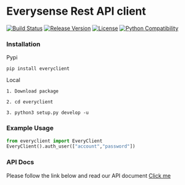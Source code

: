 # Everysense Rest API client

[![Build Status](https://travis-ci.org/daiyanze/everyclient.svg?branch=master)](https://travis-ci.org/daiyanze/everyclient)
[![Release Version](https://img.shields.io/pypi/v/everyclient.svg)](https://pypi.python.org/pypi/everyclient)
[![License](https://img.shields.io/pypi/l/everyclient.svg)](https://pypi.python.org/pypi/everyclient)
[![Python Compatibility](https://img.shields.io/pypi/pyversions/everyclient.svg)](https://pypi.python.org/pypi/everyclient)

### Installation

Pypi
```
pip install everyclient
```

Local
```
1. Download package

2. cd everyclient

3. python3 setup.py develop -u
```

### Example Usage
``` python
from everyclient import EveryClient
EveryClient().auth_user(["account","password"])
```

### API Docs
Please follow the link below and read our API document
[Click me](https://every-sense.github.io/everysense_api_doc/)
